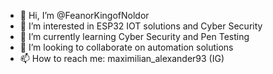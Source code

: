 - 👋 Hi, I’m @FeanorKingofNoldor
- 👀 I’m interested in ESP32 IOT solutions and Cyber Security
- 🌱 I’m currently learning Cyber Security and Pen Testing
- 💞️ I’m looking to collaborate on automation solutions
- 📫 How to reach me: maximilian_alexander93 (IG)

